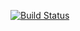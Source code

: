 
[![Build Status](https://travis-ci.org/Nightingale85/good-day.svg?branch=master)](https://travis-ci.org/Nightingale85/good-day)
